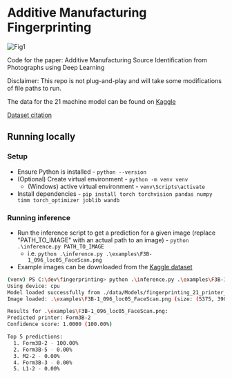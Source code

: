 # Additive Manufacturing Fingerprinting

![Fig1](https://github.com/user-attachments/assets/05cf7bb8-be13-4539-a582-6886d3cf997c)

Code for the paper: Additive Manufacturing Source Identification from Photographs using Deep Learning

Disclaimer: This repo is not plug-and-play and will take some modifications of file paths to run.

The data for the 21 machine model can be found on [Kaggle](https://www.kaggle.com/datasets/milesbimrose/additive-manufacturing-source-identification-uiuc)

[Dataset citation](https://doi.org/10.34740/kaggle/dsv/10072431)

## Running locally

### Setup

- Ensure Python is installed - `python --version`
- (Optional) Create virtual environment - `python -m venv venv`
  - (Windows) active virtual environment - `venv\Scripts\activate`
- Install dependencies - `pip install torch torchvision pandas numpy timm torch_optimizer joblib wandb`

### Running inference

- Run the inference script to get a prediction for a given image (replace "PATH_TO_IMAGE" with an actual path to an image) - `python .\inference.py PATH_TO_IMAGE`
  - i.e. `python .\inference.py .\examples\F3B-1_096_loc05_FaceScan.png`
- Example images can be downloaded from the [Kaggle dataset](https://www.kaggle.com/datasets/milesbimrose/additive-manufacturing-source-identification-uiuc/data)

```bash
(venv) PS C:\dev\fingerprinting> python .\inference.py .\examples\F3B-1_096_loc05_FaceScan.png
Using device: cpu
Model loaded successfully from ./data/Models/fingerprinting_21_printer_best_model_efficientnetv2_m.pth
Image loaded: .\examples\F3B-1_096_loc05_FaceScan.png (size: (5375, 3905))

Results for .\examples\F3B-1_096_loc05_FaceScan.png:
Predicted printer: Form3B-2
Confidence score: 1.0000 (100.00%)

Top 5 predictions:
  1. Form3B-2 - 100.00%
  2. Form3B-5 - 0.00%
  3. M2-2 - 0.00%
  4. Form3B-3 - 0.00%
  5. L1-2 - 0.00%
```
